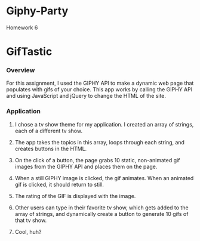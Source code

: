 # Giphy-Party
Homework 6
# GifTastic

### Overview

For this assignment, I used the GIPHY API to make a dynamic web page that populates with gifs of your choice. This app works by calling the GIPHY API and using JavaScript and jQuery to change the HTML of the site.

### Application

1. I chose a tv show theme for my application. I created an array of strings, each of a different tv show. 

2. The app takes the topics in this array, loops through each string, and creates buttons in the HTML.

3. On the click of a button, the page grabs 10 static, non-animated gif images from the GIPHY API and places them on the page. 

4. When a still GIPHY image is clicked, the gif animates. When an animated gif is clicked, it should return to still.

5. The rating of the GIF is displayed with the image.

6. Other users can type in their favorite tv show, which gets added to the array of strings, and dynamically create a button to generate 10 gifs of that tv show.

7. Cool, huh?
